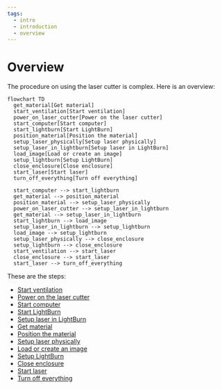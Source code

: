 ```yaml
---
tags:
  - intro
  - introduction
  - overview
---
```


# Overview

The procedure on using the laser cutter is complex.
Here is an overview:

```mermaid
flowchart TD
  get_material[Get material]
  start_ventilation[Start ventilation]
  power_on_laser_cutter[Power on the laser cutter]
  start_computer[Start computer]
  start_lightburn[Start LightBurn]
  position_material[Position the material]
  setup_laser_physically[Setup laser physically]
  setup_laser_in_lightburn[Setup laser in LightBurn]
  load_image[Load or create an image]
  setup_lightburn[Setup LightBurn]
  close_enclosure[Close enclosure]
  start_laser[Start laser]
  turn_off_everything[Turn off everything]

  start_computer --> start_lightburn
  get_material --> position_material
  position_material --> setup_laser_physically
  power_on_laser_cutter --> setup_laser_in_lightburn
  get_material --> setup_laser_in_lightburn
  start_lightburn --> load_image
  setup_laser_in_lightburn --> setup_lightburn
  load_image --> setup_lightburn
  setup_laser_physically --> close_enclosure
  setup_lightburn --> close_enclosure
  start_ventilation --> start_laser
  close_enclosure --> start_laser
  start_laser --> turn_off_everything

```

These are the steps:

- [Start ventilation](start_ventilation.md)
- [Power on the laser cutter](power_on_laser_cutter.md)
- [Start computer](start_computer.md)
- [Start LightBurn](start_lightburn.md)
- [Setup laser in LightBurn](setup_laser_in_lightburn.md)
- [Get material](get_material.md)
- [Position the material](position_material.md)
- [Setup laser physically](setup_laser_physically.md)
- [Load or create an image](load_image.md)
- [Setup LightBurn](setup_lightburn.md)
- [Close enclosure](close_enclosure.md)
- [Start laser](start_laser.md)
- [Turn off everything](turn_off_everything.md)

